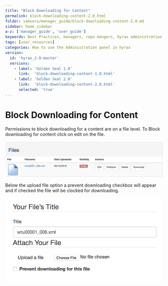 ```yaml
---
title: "Block Downloading for Content"
permalink: block-downloading-content-2.0.html
folder: samvera/manager_guide/block-downloading-content-2.0.md
sidebar: home_sidebar
a-z: ['manager_guide', 'user_guide']
keywords: Best Practices, managers, repo mangers, hyrax administration
tags: [user_resources]
categories: How to use the Administration panel in hyrax
version:
  id: 'hyrax_2.0-master'
  versions:  
    - label: 'Golden Seal 1.0'
      link:  'block-downloading-content-1.0.html'
    - label: 'Golden Seal 2.0'
      link:  'block-downloading-content-2.0.html'
      selected: 'true'
---
```


# Block Downloading for Content

Permissions to block downloading for a content are on a file level. To Block downloading for content click on edit on the file.

![Add New Generic Work](images\screenshots\block-content-1.png)

Below the upload file option a prevent downloading checkbox will appear and if checked the file will be clocked for downloading.

![Add New Generic Work](images\screenshots\block-content-2.png)
